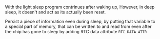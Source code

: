 With the light sleep program contrinues after waking up, However, in deep sleep, it doesn't and act as its actually been reset.    

Persist a piece of information even during sleep, by putting that variable to a special part of memory, that can be written to and read from even after the chip has gone to sleep by adding RTC data attribute `RTC_DATA_ATTR`     
